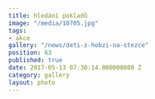 ```yaml
---
title: hledání pokladů
image: "/media/10705.jpg"
tags:
- akce
gallery: "/news/deti-z-hobzi-na-stezce"
position: 63
published: true
date: 2017-05-13 07:30:14.000000000 Z
category: gallery
layout: photo
---
```

